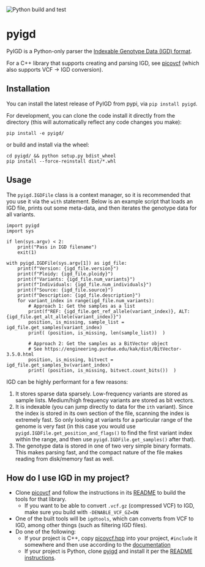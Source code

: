 ![Python build and test](https://github.com/aprilweilab/pyigd/actions/workflows/python-package.yml/badge.svg)

# pyigd

PyIGD is a Python-only parser the [Indexable Genotype Data (IGD) format](https://github.com/aprilweilab/picovcf/blob/main/IGD.FORMAT.md).

For a C++ library that supports creating and parsing IGD, see [picovcf](https://github.com/aprilweilab/picovcf) (which also supports VCF -> IGD conversion).

## Installation

You can install the latest release of PyIGD from pypi, via `pip install pyigd`.

For development, you can clone the code install it directly from the directory (this will automatically reflect any code changes you make):
```
pip install -e pyigd/
```

or build and install via the wheel:
```
cd pyigd/ && python setup.py bdist_wheel
pip install --force-reinstall dist/*.whl
```

## Usage

The `pyigd.IGDFile` class is a context manager, so it is recommended that you use it via the `with` statement. Below is an example script that loads an IGD file, prints out some meta-data, and then iterates the genotype data for all variants.

```
import pyigd
import sys

if len(sys.argv) < 2:
    print("Pass in IGD filename")
    exit(1)

with pyigd.IGDFile(sys.argv[1]) as igd_file:
    print(f"Version: {igd_file.version}")
    print(f"Ploidy: {igd_file.ploidy}")
    print(f"Variants: {igd_file.num_variants}")
    print(f"Individuals: {igd_file.num_individuals}")
    print(f"Source: {igd_file.source}")
    print(f"Description: {igd_file.description}")
    for variant_index in range(igd_file.num_variants):
        # Approach 1: Get the samples as a list
        print(f"REF: {igd_file.get_ref_allele(variant_index)}, ALT: {igd_file.get_alt_allele(variant_index)}")
        position, is_missing, sample_list = igd_file.get_samples(variant_index)
        print( (position, is_missing, len(sample_list))  )

        # Approach 2: Get the samples as a BitVector object
        # See https://engineering.purdue.edu/kak/dist/BitVector-3.5.0.html
        position, is_missing, bitvect = igd_file.get_samples_bv(variant_index)
        print( (position, is_missing, bitvect.count_bits())  )
```

IGD can be highly performant for a few reasons:
1. It stores sparse data sparsely. Low-frequency variants are stored as sample lists. Medium/high frequency variants are stored as bit vectors.
2. It is indexable (you can jump directly to data for the `ith` variant). Since the index is stored in its own section of the file, scanning the index is extremely fast. So only looking at variants for a particular range of the genome is very fast (in this case you would use `pyigd.IGDFile.get_position_and_flags()` to find the first variant index within the range, and then use `pyigd.IGDFile.get_samples()` after that).
3. The genotype data is stored in one of two very simple binary formats. This makes parsing fast, and the compact nature of the file makes reading from disk/memory fast as well.

## How do I use IGD in my project?

* Clone [picovcf](https://github.com/aprilweilab/picovcf) and follow the instructions in its [README](https://github.com/aprilweilab/picovcf/blob/main/README.md) to build the tools for that library.
  * If you want to be able to convert `.vcf.gz` (compressed VCF) to IGD, make sure you build with `-DENABLE_VCF_GZ=ON`
* One of the built tools will be `igdtools`, which can converts from VCF to IGD, among other things (such as filtering IGD files).
* Do one of the following:
  * If your project is C++, copy [picovcf.hpp](https://github.com/aprilweilab/picovcf/blob/main/picovcf.hpp) into your project, `#include` it somewhere and then use according to the [documentation](https://picovcf.readthedocs.io/en/latest/)
  * If your project is Python, clone [pyigd](https://github.com/aprilweilab/pyigd/) and install it per the [README instructions](https://github.com/aprilweilab/pyigd/blob/main/README.md).
